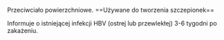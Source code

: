 Przeciwciało powierzchniowe.
==Używane do tworzenia szczepionek==

Informuje o istniejącej infekcji HBV (ostrej lub przewlekłej)
3-6 tygodni po zakażeniu.